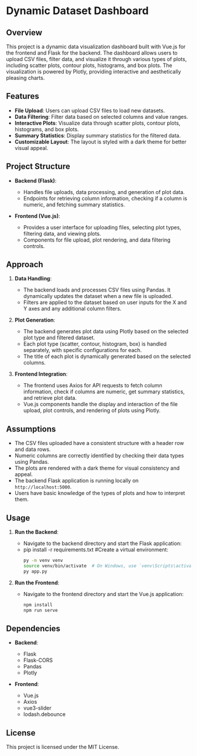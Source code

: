 # Dynamic Dataset Dashboard

## Overview
This project is a dynamic data visualization dashboard built with Vue.js for the frontend and Flask for the backend. The dashboard allows users to upload CSV files, filter data, and visualize it through various types of plots, including scatter plots, contour plots, histograms, and box plots. The visualization is powered by Plotly, providing interactive and aesthetically pleasing charts.

## Features
- **File Upload**: Users can upload CSV files to load new datasets.
- **Data Filtering**: Filter data based on selected columns and value ranges.
- **Interactive Plots**: Visualize data through scatter plots, contour plots, histograms, and box plots.
- **Summary Statistics**: Display summary statistics for the filtered data.
- **Customizable Layout**: The layout is styled with a dark theme for better visual appeal.

## Project Structure

- **Backend (Flask)**: 
  - Handles file uploads, data processing, and generation of plot data.
  - Endpoints for retrieving column information, checking if a column is numeric, and fetching summary statistics.
  
- **Frontend (Vue.js)**:
  - Provides a user interface for uploading files, selecting plot types, filtering data, and viewing plots.
  - Components for file upload, plot rendering, and data filtering controls.

## Approach

1. **Data Handling**: 
   - The backend loads and processes CSV files using Pandas. It dynamically updates the dataset when a new file is uploaded.
   - Filters are applied to the dataset based on user inputs for the X and Y axes and any additional column filters.

2. **Plot Generation**:
   - The backend generates plot data using Plotly based on the selected plot type and filtered dataset.
   - Each plot type (scatter, contour, histogram, box) is handled separately, with specific configurations for each.
   - The title of each plot is dynamically generated based on the selected columns.

3. **Frontend Integration**:
   - The frontend uses Axios for API requests to fetch column information, check if columns are numeric, get summary statistics, and retrieve plot data.
   - Vue.js components handle the display and interaction of the file upload, plot controls, and rendering of plots using Plotly.

## Assumptions

- The CSV files uploaded have a consistent structure with a header row and data rows.
- Numeric columns are correctly identified by checking their data types using Pandas.
- The plots are rendered with a dark theme for visual consistency and appeal.
- The backend Flask application is running locally on `http://localhost:5000`.
- Users have basic knowledge of the types of plots and how to interpret them.

## Usage

1. **Run the Backend**:
   - Navigate to the backend directory and start the Flask application:
   - pip install -r requirements.txt
    #Create a virtual environment:
     ```bash
     py -m venv venv
     source venv/bin/activate  # On Windows, use `venv\Scripts\activate`
     py app.py
     ```

2. **Run the Frontend**:
   - Navigate to the frontend directory and start the Vue.js application:
     ```bash
     npm install
     npm run serve
     ```

## Dependencies

- **Backend**:
  - Flask
  - Flask-CORS
  - Pandas
  - Plotly

- **Frontend**:
  - Vue.js
  - Axios
  - vue3-slider
  - lodash.debounce

## License
This project is licensed under the MIT License.
